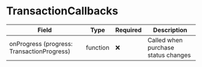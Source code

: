 # TransactionCallbacks

| Field                                      | Type     | Required | Description                         |
| ------------------------------------------ | -------- | -------- | ----------------------------------- |
| onProgress (progress: TransactionProgress) | function | ❌        | Called when purchase status changes |
